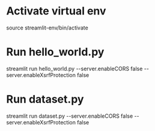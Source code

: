 # Activate virtual env
source streamlit-env/bin/activate

# Run hello_world.py
streamlit run hello_world.py --server.enableCORS false --server.enableXsrfProtection false

# Run dataset.py
streamlit run dataset.py --server.enableCORS false --server.enableXsrfProtection false